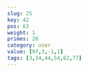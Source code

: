 ```yaml
---
slug: 25
key: 42
pos: 63
weight: 1
primes: 20
category: user
value: [97,3,-1,1]
tags: [3,34,44,54,62,77]
---
```

